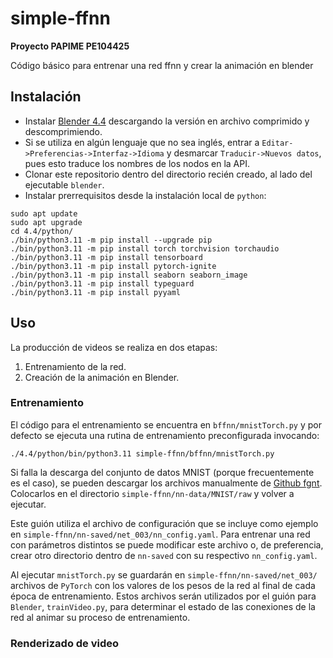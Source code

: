 # simple-ffnn
**Proyecto PAPIME PE104425**

Código básico para entrenar una red ffnn y crear la animación en blender

## Instalación

* Instalar [Blender 4.4](https://www.blender.org/thanks/) descargando la versión en archivo comprimido y descomprimiendo. 
* Si se utiliza en algún lenguaje que no sea inglés, entrar a ```Editar->Preferencias->Interfaz->Idioma``` y desmarcar ```Traducir->Nuevos datos```, pues esto traduce los nombres de los nodos en la API.
* Clonar este repositorio dentro del directorio recién creado, al lado del ejecutable ```blender```.
* Instalar prerrequisitos desde la instalación local de ```python```:

```
sudo apt update
sudo apt upgrade
cd 4.4/python/
./bin/python3.11 -m pip install --upgrade pip
./bin/python3.11 -m pip install torch torchvision torchaudio
./bin/python3.11 -m pip install tensorboard
./bin/python3.11 -m pip install pytorch-ignite
./bin/python3.11 -m pip install seaborn seaborn_image
./bin/python3.11 -m pip install typeguard
./bin/python3.11 -m pip install pyyaml
```

## Uso

La producción de videos se realiza en dos etapas:
1. Entrenamiento de la red.
2. Creación de la animación en Blender.

### Entrenamiento

El código para el entrenamiento se encuentra en ```bffnn/mnistTorch.py``` y por defecto se ejecuta una rutina de
entrenamiento preconfigurada invocando:

```
./4.4/python/bin/python3.11 simple-ffnn/bffnn/mnistTorch.py
```

Si falla la descarga del conjunto de datos MNIST (porque frecuentemente es el caso),
se pueden descargar los archivos manualmente de [Github fgnt](https://github.com/fgnt/mnist/tree/master).
Colocarlos en el directorio ```simple-ffnn/nn-data/MNIST/raw``` y volver a ejecutar.

Este guión utiliza el archivo de configuración que se incluye como ejemplo en
```simple-ffnn/nn-saved/net_003/nn_config.yaml```.  Para entrenar una red con parámetros distintos
se puede modificar este archivo o, de preferencia, crear otro directorio dentro de ```nn-saved```
con su respectivo ```nn_config.yaml```.

Al ejecutar ```mnistTorch.py``` se guardarán en ```simple-ffnn/nn-saved/net_003/``` archivos de
```PyTorch``` con los valores de los pesos de la red al final de cada época de entrenamiento.
Estos archivos serán utilizados por el guión para ```Blender```, ```trainVideo.py```, para
determinar el estado de las conexiones de la red al animar su proceso de entrenamiento.

### Renderizado de video
